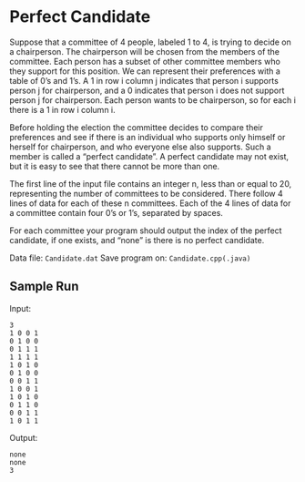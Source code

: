 # Perfect Candidate
Suppose that a committee of 4 people, labeled 1 to 4, is trying to decide on a
chairperson. The chairperson will be chosen from the members of the committee.
Each person has a subset of other committee members who they support for this
position. We can represent their preferences with a table of 0’s and 1’s. A 1 in
row i column j indicates that person i supports person j for chairperson, and a 0
indicates that person i does not support person j for chairperson. Each person
wants to be chairperson, so for each i there is a 1 in row i column i.

Before holding the election the committee decides to compare their preferences
and see if there is an individual who supports only himself or herself for
chairperson, and who everyone else also supports. Such a member is called a
“perfect candidate”. A perfect candidate may not exist, but it is easy to see that
there cannot be more than one.

The first line of the input file contains an integer n, less than or equal to 20,
representing the number of committees to be considered. There follow 4 lines of
data for each of these n committees. Each of the 4 lines of data for a committee
contain four 0’s or 1’s, separated by spaces.

For each committee your program should output the index of the perfect candidate,
if one exists, and “none” is there is no perfect candidate.

Data file: `Candidate.dat`     Save program on: `Candidate.cpp(.java)`

## Sample Run
Input:
```
3
1 0 0 1
0 1 0 0
0 1 1 1
1 1 1 1
1 0 1 0
0 1 0 0
0 0 1 1
1 0 0 1
1 0 1 0
0 1 1 0
0 0 1 1
1 0 1 1
```
Output:
```
none
none
3
```
